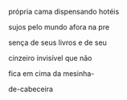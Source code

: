 própria cama dispensando hotéis

sujos pelo mundo afora na pre

sença de seus livros e de seu

cinzeiro invisível que não

fica em cima da mesinha-

de-cabeceira

